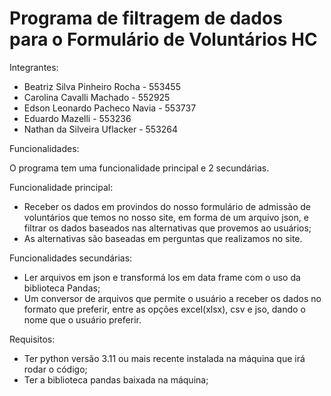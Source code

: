# Programa de filtragem de dados para o Formulário de Voluntários HC

Integrantes:
- Beatriz Silva Pinheiro Rocha - 553455
- Carolina Cavalli Machado - 552925
- Edson Leonardo Pacheco Navia - 553737
- Eduardo Mazelli - 553236
- Nathan da Silveira Uflacker - 553264

Funcionalidades:


O programa tem uma funcionalidade principal e 2 secundárias.

Funcionalidade principal:
- Receber os dados em provindos do nosso formulário de admissão de voluntários que temos no nosso site, em forma de um arquivo json, e filtrar os dados baseados nas alternativas que provemos ao usuários;
- As alternativas são baseadas em perguntas que realizamos no site.

Funcionalidades secundárias:
- Ler arquivos em json e transformá los em data frame com o uso da biblioteca Pandas;
- Um conversor de arquivos que permite o usuário a receber os dados no formato que preferir, entre as opções excel(xlsx), csv e jso, dando o nome que o usuário preferir.

Requisitos:
- Ter python versão 3.11 ou mais recente instalada na máquina que irá rodar o código;
- Ter a biblioteca pandas baixada na máquina;
